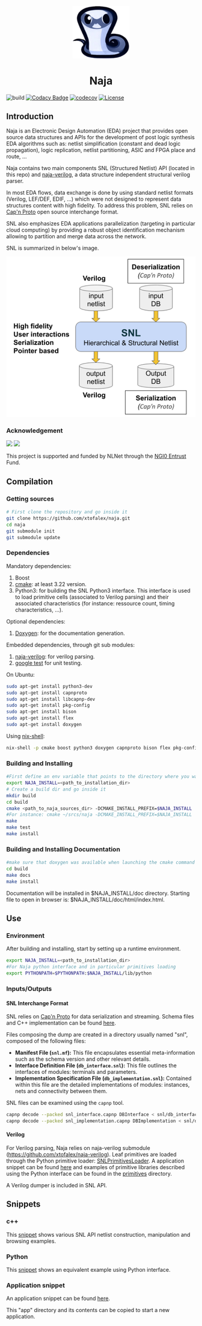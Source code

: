 <div align="center">
<img width="150" alt="Naja Logo" src="./docs/images/Naja-Logo.png"><h1>Naja</h1>
</div>

![build](https://github.com/xtofalex/naja/actions/workflows/build.yml/badge.svg)
[![Codacy Badge](https://api.codacy.com/project/badge/Grade/b224740790e24c80a381a6eede28cad8)](https://app.codacy.com/gh/xtofalex/naja?utm_source=github.com&utm_medium=referral&utm_content=xtofalex/naja&utm_campaign=Badge_Grade_Settings)
[![codecov](https://codecov.io/gh/xtofalex/naja/branch/main/graph/badge.svg?token=59ZKZ74HFP)](https://codecov.io/gh/xtofalex/naja)
[![License](https://img.shields.io/badge/License-Apache_2.0-blue.svg)](https://opensource.org/licenses/Apache-2.0)

## Introduction
Naja is an Electronic Design Automation (EDA) project that provides open source data structures and APIs for the development of post logic synthesis EDA algorithms such as: netlist simplification (constant and dead logic propagation), logic replication, netlist partitioning, ASIC and FPGA place and route, …

Naja contains two main components SNL (Structured Netlist) API (located in this repo) and [naja-verilog](https://github.com/xtofalex/naja-verilog), a data structure independent structural verilog parser.

In most EDA flows, data exchange is done by using standard netlist formats (Verilog, LEF/DEF, EDIF, …) which were not designed to represent data structures content with high fidelity. To address this problem, SNL relies on [Cap'n Proto](https://github.com/capnproto/capnproto) open source interchange format.

SNL also emphasizes EDA applications parallelization (targeting in particular cloud computing) by providing a robust object identification mechanism allowing to partition and merge data across the network.

SNL is summarized in below's image.

![SNL](./docs/images/Naja-SNL.png)

### Acknowledgement
[<img src="https://nlnet.nl/logo/banner.png" width=100>](https://nlnet.nl/project/Naja)
[<img src="https://nlnet.nl/image/logos/NGI0Entrust_tag.svg" width=100>](https://nlnet.nl/project/Naja)

This project is supported and funded by NLNet through the [NGI0 Entrust](https://nlnet.nl/entrust) Fund.

## Compilation
### Getting sources
```bash
# First clone the repository and go inside it
git clone https://github.com/xtofalex/naja.git
cd naja
git submodule init
git submodule update
```
### Dependencies
Mandatory dependencies:
1. Boost
2. [cmake](https://cmake.org): at least 3.22 version.
3. Python3: for building the SNL Python3 interface. This interface is used to load primitive cells (associated to Verilog parsing)
and their associated characteristics (for instance: ressource count, timing characteristics, ...).    

Optional dependencies:
1. [Doxygen](https://www.doxygen.nl): for the documentation generation.

Embedded dependencies, through git sub modules:
1. [naja-verilog](https://github.com/xtofalex/naja-verilog): for verilog parsing.
2. [google test](https://github.com/google/googletest) for unit testing.

On Ubuntu:
```bash
sudo apt-get install python3-dev
sudo apt-get install capnproto
sudo apt-get install libcapnp-dev
sudo apt-get install pkg-config
sudo apt-get install bison
sudo apt-get install flex
sudo apt-get install doxygen
```
Using [nix-shell](https://nixos.wiki/wiki/Development_environment_with_nix-shell):
```bash
nix-shell -p cmake boost python3 doxygen capnproto bison flex pkg-config
```
### Building and Installing
```bash
#First define an env variable that points to the directory where you want naja to be installed:
export NAJA_INSTALL=<path_to_installation_dir>
# Create a build dir and go inside it
mkdir build
cd build
cmake <path_to_naja_sources_dir> -DCMAKE_INSTALL_PREFIX=$NAJA_INSTALL
#For instance: cmake ~/srcs/naja -DCMAKE_INSTALL_PREFIX=$NAJA_INSTALL
make
make test
make install
```
### Building and Installing Documentation
```bash
#make sure that doxygen was available when launching the cmake command
cd build
make docs
make install
```
Documentation will be installed in $NAJA_INSTALL/doc directory. Starting file to open in browser is: $NAJA_INSTALL/doc/html/index.html.

## Use 
### Environment
After building and installing, start by setting up a runtime environment.
```bash
export NAJA_INSTALL=<path_to_installation_dir>
#For Naja python interface and in particular primitives loading
export PYTHONPATH=$PYTHONPATH:$NAJA_INSTALL/lib/python
```
### Inputs/Outputs
#### SNL Interchange Format
SNL relies on [Cap'n Proto](https://github.com/capnproto/capnproto) for data serialization and streaming. Schema files and C++ implementation can be found [here](https://github.com/xtofalex/naja/tree/main/src/snl/snl/serialization/capnp).

Files composing the dump are created in a directory usually named "snl", composed of the following files:
- **Manifest File (`snl.mf`):** This file encapsulates essential meta-information such as the schema version and other relevant details.
- **Interface Definition File (`db_interface.snl`):** This file outlines the interfaces of modules: terminals and parameters.
- **Implementation Specification File (`db_implementation.snl`):** Contained within this file are the detailed implementations of modules: instances, nets and connectivity between them.

SNL files can be examined using the `capnp` tool.
```bash
capnp decode --packed snl_interface.capnp DBInterface < snl/db_interface.snl > interface.txt
capnp decode --packed snl_implementation.capnp DBImplementation < snl/db_implementation.snl > implementation.txt
```
#### Verilog
For Verilog parsing, Naja relies on naja-verilog submodule (https://github.com/xtofalex/naja-verilog).
Leaf primitives are loaded through the Python primitive loader: [SNLPrimitivesLoader](https://github.com/xtofalex/naja/blob/main/src/snl/python/primitives/SNLPrimitivesLoader.h).
A application snippet can be found [here](https://github.com/xtofalex/naja/blob/main/src/snl/snippets/app/src/SNLVRLSnippet.cpp) and examples of
primitive libraries described using the Python interface can be found in the
[primitives](https://github.com/xtofalex/naja/blob/main/primitives) directory.

A Verilog dumper is included in SNL API.

## Snippets
### c++
This [snippet](https://github.com/xtofalex/naja/blob/main/src/snl/snippets/app/src/SNLSnippet.cpp) shows various SNL API netlist construction, manipulation and browsing examples.
### Python
This [snippet](https://github.com/xtofalex/naja/blob/main/src/snl/snippets/python/snl_snippet.py) shows an equivalent example using Python interface.
### Application snippet
An application snippet can be found [here](https://github.com/xtofalex/naja/blob/main/src/snl/snippets/app).

This "app" directory and its contents can be copied to start a new application.
